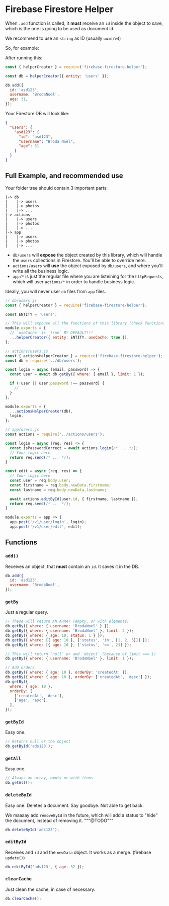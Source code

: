 # Firebase Firestore Helper

When `.add` function is called, it **must** receive an `id` inside the object to save, which is the one is going to be used as document id.

We recommend to use an `string` as ID (usually `uuid/v4`)

So, for example:

After running this:

```js
const { helperCreator } = require('firebase-firestore-helper');

const db = helperCreator({ entity: 'users' });

db.add({
  id: 'asd123',
  username: 'BrodaNoel',
  age: 31,
});
```

Your Firestore DB will look like:

```json
{
  "users": {
    "asd123": {
      "id": "asd123",
      "username": "Broda Noel",
      "age": 31
    }
  }
}
```

## Full Example, and recommended use

Your folder tree should contain 3 important parts:

```
|-> db
|    |-> users
|    |-> photos
|    |-> ...
|-> actions
|    |-> users
|    |-> photos
|    |-> ...
|-> app
|    |-> users
|    |-> photos
|    |-> ...
```

- `db/users` will **expose** the object created by this library, which will handle the `users` collections in Firestore. You'll be able to override here.
- `actions/users` will **use** the object exposed by `db/users`, and where you'll write all the business logic.
- `app/*` is just the regular file where you are listeining for the `httpRequests`, which will user `actions/*` in order to handle business logic.

Ideally, you will never user `db` files from `app` files.

```js
// db/users.js
const { helperCreator } = require('firebase-firestore-helper');

const ENTITY = 'users';

// This will expouse all the functions of this library (check functions documentation)
module.exports = {
  // `useCache` is `true` BY DEFAULT!!!
  ...helperCreator({ entity: ENTITY, useCache: true }),
};
```

```js
// actions/users.js
const { actionsHelperCreator } = require('firebase-firestore-helper');
const db = require('../db/users');

const login = async (email, password) => {
  const user = await db.getBy({ where: { email }, limit: 1 });

  if (!user || user.password !== password) {
    // ...
  }
};

module.exports = {
  ...actionsHelperCreator(db),
  login,
};
```

```js
// app/users.js
const actions = require('../actions/users');

const login = async (req, res) => {
  const isPasswordCorrect = await actions.login(/* ... */);
  // Your logic here
  return req.send(/* ... */);
}

const edit = async (req, res) => {
  // Your logic here
  const user = req.body.user;
  const firstname = req.body.newData.firstname;
  const lastname = req.body.newData.lastname;

  await actions.editById(user.id, { firstname, lastname });
  return req.send(/* ... */);
}

module.exports = app => {
  app.post('/v1/user/login', login);
  app.post('/v1/user/edit', edit);
```

## Functions

### `add()`

Receives an object, that **must** contain an `id`. It saves it in the DB.

```js
db.add({
  id: 'asd123',
  username: 'BrodaNoel',
});
```

### `getBy`

Just a regular query.

```js
// These will return AN ARRAY (empty, or with elements)
db.getBy({ where: { username: 'BrodaNoel' } });
db.getBy({ where: { username: 'BrodaNoel' }, limit: 2 });
db.getBy({ where: { age: 10, status: 1 } });
db.getBy({ where: [{ age: 10 }, ['status', 'in', [1, 2, 3]]] });
db.getBy({ where: [{ age: 10 }, ['status', '>=', 2]] });

// This will return `null` or and `object` (because of limit === 1)
db.getBy({ where: { username: 'BrodaNoel' }, limit: 1 });

// Add orders
db.getBy({ where: { age: 10 }, orderBy: 'createdAt' });
db.getBy({ where: { age: 10 }, orderBy: ['createdAt', 'desc'] });
db.getBy({
  where: { age: 10 },
  orderBy: [
    ['createdAt', 'desc'],
    ['age', 'asc'],
  ],
});
```

### `getById`

Easy one.

```js
// Returns null or the object
db.getById('ads123');
```

### `getAll`

Easy one.

```js
// Always an array, empty or with items
db.getAll();
```

### `deleteById`

Easy one. Deletes a document. Say goodbye. Not able to get back.

We maaaay add `removeById` in the future, which will add a status to "hide" the document, instead of removing it. """@TODO"""

```js
db.deleteById('ads123');
```

### `editById`

Receives and `id` and the `newData` object. It works as a merge. (firebase `update()`)

```js
db.editById('ads123', { age: 32 });
```

### `clearCache`

Just clean the cache, in case of necessary.

```js
db.clearCache();
```
